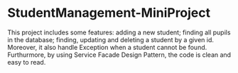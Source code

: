 # StudentManagement-MiniProject
This project includes some features: adding a new student; finding all pupils in the database; finding, updating and deleting a student by a given id.
Moreover, it also handle Exception when a student cannot be found.
Furthurmore, by using Service Facade Design Pattern, the code is clean  and easy to read.
